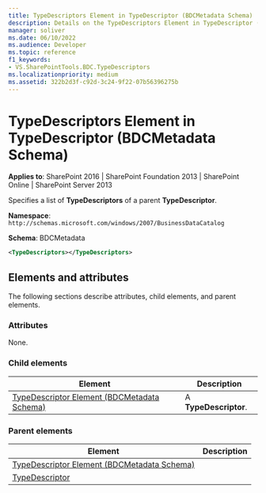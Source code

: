 ```yaml
---
title: TypeDescriptors Element in TypeDescriptor (BDCMetadata Schema)
description: Details on the TypeDescriptors Element in TypeDescriptor (BDCMetadata Schema)
manager: soliver
ms.date: 06/10/2022
ms.audience: Developer
ms.topic: reference
f1_keywords:
- VS.SharePointTools.BDC.TypeDescriptors
ms.localizationpriority: medium
ms.assetid: 322b2d3f-c92d-3c24-9f22-07b56396275b
---
```


# TypeDescriptors Element in TypeDescriptor (BDCMetadata Schema)

**Applies to**: SharePoint 2016 | SharePoint Foundation 2013 | SharePoint Online | SharePoint Server 2013

Specifies a list of **TypeDescriptors** of a parent **TypeDescriptor**.

**Namespace**: `http://schemas.microsoft.com/windows/2007/BusinessDataCatalog`

**Schema**: BDCMetadata

```XML
<TypeDescriptors></TypeDescriptors>
```

## Elements and attributes

The following sections describe attributes, child elements, and parent elements.

### Attributes

None.

### Child elements

| Element | Description |
| --- | --- |
| [TypeDescriptor Element (BDCMetadata Schema)](typedescriptor-element-bdcmetadata-schema.md) | A **TypeDescriptor**. |

### Parent elements

| Element | Description |
| --- | --- |
| [TypeDescriptor Element (BDCMetadata Schema)](typedescriptor-element-bdcmetadata-schema.md) |     |
| [TypeDescriptor](https://msdn.microsoft.com/library/30e38d7f-af18-20ec-45ab-0bece071ce67.aspx) |     |
